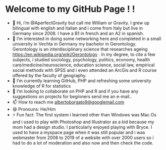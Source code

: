 # Welcome to my GitHub Page ! !

- 👋 Hi, i’m @AperfectGravity but call me William or Gravity. I grew up bilingual with english and italian and i come from Italy but live in Germany since 2008. I have a B1 in french and an A2 in spanish. 
- 👀 I’m interested in doing some networking here and completed in a small university in Vechta in Germany my bachelor in Gerontology. Gerontology is an interdisciplinary science that researches ageing https://en.wikipedia.org/wiki/Gerontology . In my degree, to cite a few subjects, i studied sociology, psychology, politics, economy, health care/medicine/neuroscience, education science, social law, empirical social methods with SPSS and i even attended an ArcGis and R course offered by the faculty of geography. 
- 🌱 I’m currently learning GitHub, PHP and refreshing some university knowledge of R for statistics
- 💞️ I’m looking to collaborate on PHP and R and if you have any suggestions on projects for beginners send me an e-mail..
- 📫 How to reach me albertoborgato9@googlemail.com
- 😄 Pronouns: He/Him
- ⚡ Fun fact: The first system i learned other than Windows was Mac Os and i used to play with Photoshop and Illustrator as a kid because my mom had a design studio. I particularly enjoyed playing with Bryce.
      I used to have a myspace page when it was still popular and i was webmaster from 2008 to 2019 of a website with over 2000 users so i had to do a lot of moderation and also now and then check the code. 

<!--- 
AperfectGravity/AperfectGravity is a ✨ special ✨ repository because its `README.md` (this file) appears on your GitHub profile.
You can click the Preview link to take a look at your changes.
--->
